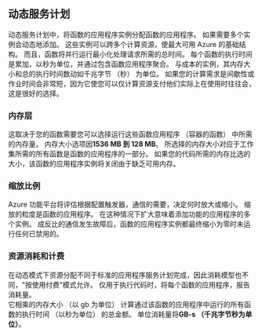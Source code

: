 ## <a name="dynamic-service-plan"></a>动态服务计划

动态服务计划中，将函数的应用程序实例分配函数的应用程序。 如果需要多个实例会动态地添加。
这些实例可以跨多个计算资源，使最大可用 Azure 的基础结构。 而且，函数将并行运行最小化处理请求所需的总时间。 每个函数的执行时间是累加，以秒为单位，并通过包含函数应用程序聚合。 与成本的实例，其内存大小和总的执行时间数动如千兆字节 （秒） 为单位。 如果您的计算需求是间歇性或作业时间会非常短，因为它使您可以仅计算资源支付他们实际上在使用时往往会，这是很好的选择。   

### <a name="memory-tier"></a>内存层

这取决于您的函数需要您可以选择运行这些函数应用程序 （容器的函数） 中所需的内存量。
内存大小选项因**1536 MB 到 128 MB**。 所选择的内存大小对应于工作集所需的所有函数是函数的应用程序的一部分。 如果您的代码所需的内存比选的大小，该函数的应用程序实例将关闭由于缺乏可用内存。

### <a name="scaling"></a>缩放比例

Azure 功能平台将评估根据配置触发器，通信的需要，决定何时放大或缩小。 缩放的粒度是函数的应用程序。 在这种情况下扩大意味着添加功能的应用程序的多个实例。 成反比的通信发生故障后，函数的应用程序实例都最终缩小为零时未运行任何已禁用的。  

### <a name="resource-consumption-and-billing"></a>资源消耗和计费

在动态模式下资源分配不同于标准的应用程序服务计划完成，因此消耗模型也不同，"按使用付费"模式允许。 仅用于执行代码时，将每个函数的应用程序，报告消耗量。  
它相乘的内存大小 （以 gb 为单位） 计算通过该函数的应用程序中运行的所有函数的执行时间 （以秒为单位） 的总金额。 单位消耗量将**GB-s （千兆字节秒为单位）**。